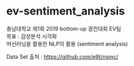 # ev-sentiment_analysis
충남대학교 제1회 2019 bottom-up 경진대회 EV팀 <br>
목표 : 감성분석 시각화<br>
머신러닝을 활용한 NLP의 활용 (sentiment analysis)<br>

Data Set 출처 : <https://github.com/e9t/nsmc/> 